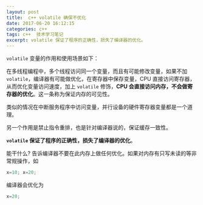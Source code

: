 ```yaml
---
layout: post
title:  c++ volatile 确保不优化
date: 2017-06-20 16:12:15
categories: c++  
tags: c++  技术学习笔记
excerpt: volatile 保证了程序的正确性，损失了编译器的优化。
---
```


`volatile` 变量的作用和使用场景如下：

在多线程编程中，多个线程访问同一个变量，而且有可能修改变量，如果不加 `volatile`，编译器有可能做优化，在寄存器中保存变量，CPU 直接访问寄存器，从而优化变量访问速度，加上 `volatile` 修饰，**CPU 会直接访问内存，不会做寄存器的优化**。这一条称为保证内存的可见性。

类似的情况在中断服务程序中访问变量，并行设备的硬件寄存器变量都是一个道理。

另一个作用是禁止指令重排，也是针对编译器说的，保证缓存一致性。

**`volatile` 保证了程序的正确性，损失了编译器的优化**。

能干什么? 告诉编译器不要在此内存上做任何优化。如果对内存有只写未读的等非常规操作，如
```c++
x=10; x=20;
```

编译器会优化为

```c++
x=20;
```
